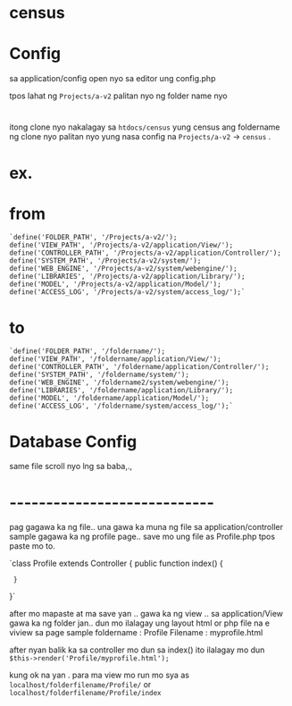 # census

# Config
sa application/config
open nyo sa editor ung config.php

tpos lahat ng `Projects/a-v2` palitan nyo ng folder name nyo
# 
itong clone nyo nakalagay sa `htdocs/census` yung census ang foldername ng clone nyo
palitan nyo yung nasa config na `Projects/a-v2` -> `census` .
# ex.
# from
    `define('FOLDER_PATH', '/Projects/a-v2/');
    define('VIEW_PATH', '/Projects/a-v2/application/View/');
    define('CONTROLLER_PATH', '/Projects/a-v2/application/Controller/');
    define('SYSTEM_PATH', '/Projects/a-v2/system/');
    define('WEB_ENGINE', '/Projects/a-v2/system/webengine/');
    define('LIBRARIES', '/Projects/a-v2/application/Library/');
    define('MODEL', '/Projects/a-v2/application/Model/');
    define('ACCESS_LOG', '/Projects/a-v2/system/access_log/');`
    
 # to
    `define('FOLDER_PATH', '/foldername/');
    define('VIEW_PATH', '/foldername/application/View/');
    define('CONTROLLER_PATH', '/foldername/application/Controller/');
    define('SYSTEM_PATH', '/foldername/system/');
    define('WEB_ENGINE', '/foldername2/system/webengine/');
    define('LIBRARIES', '/foldername/application/Library/');
    define('MODEL', '/foldername/application/Model/');
    define('ACCESS_LOG', '/foldername/system/access_log/');`
    
    
# Database Config
  same file scroll nyo lng sa baba,.,
  
  
  
  
  # ----------------------------
  pag gagawa ka ng file.. una gawa ka muna ng file sa application/controller
  sample gagawa ka ng profile page.. save mo ung file as Profile.php
  tpos paste mo to.
  
 `class Profile extends Controller 
  {
     public function index()
     {

     }
  }`

after mo mapaste at ma save yan .. gawa ka ng view ..
sa application/View
gawa ka ng folder jan.. dun mo ilalagay ung layout html or php file na e viview sa page
sample 
foldername : Profile
Filename : myprofile.html

after nyan balik ka sa controller mo dun sa index()
ito ilalagay mo dun 
`$this->render('Profile/myprofile.html');`


kung ok na yan . para ma view mo run mo sya as 
`localhost/folderfilename/Profile/` or `localhost/folderfilename/Profile/index`

